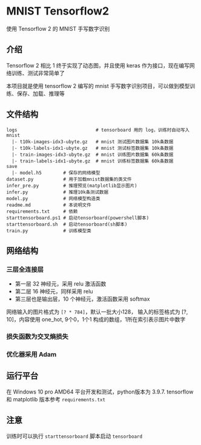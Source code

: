 # MNIST Tensorflow2

使用 Tensorflow 2 的 MNIST 手写数字识别

## 介绍

Tensorflow 2 相比 1 终于实现了动态图，并且使用 keras 作为接口，现在编写网络训练、测试非常简单了

本项目就是使用 tensorflow 2 编写的 mnist 手写数字识别项目，可以做到模型训练、保存、加载、推理等

## 文件结构

```paintext
logs                             # tensorboard 用的 log，训练时自动写入
mnist
  |- t10k-images-idx3-ubyte.gz   # mnist 测试图片数据集 10k条数据
  |- t10k-labels-idx1-ubyte.gz   # mnist 测试标签数据集 10k条数据
  |- train-images-idx3-ubyte.gz  # mnist 训练图片数据集 60k条数据
  |- train-labels-idx1-ubyte.gz  # mnist 训练标签数据集 60k条数据
save
  |- model.h5        # 保存的网络模型
dataset.py           # 用于加载mnist数据集的类文件
infer_pre.py         # 推理预览(matplotlib显示图片)
infer.py             # 推理10k条测试数据
model.py             # 网络模型构造类
readme.md            # 本说明文件
requirements.txt     # 依赖
starttensorboard.ps1 # 启动tensorboard(powershell脚本)
starttensorboard.sh  # 启动tensorboard(sh脚本)
train.py             # 训练模型类
```

## 网络结构

### 三层全连接层

* 第一层 32 神经元，采用 relu 激活函数
* 第二层 16 神经元，同样采用 relu
* 第三层也是输出层，10 个神经元，激活函数采用 softmax

网络输入的图片格式为 `[? * 784]`，默认一批大小128， 输入的标签格式为 [?, 10]，内容使用 one_hot, 9个0，1个1 构成的数组，1所在索引表示图片中数字

### 损失函数为交叉熵损失

### 优化器采用 Adam

## 运行平台

在 Windows 10 pro AMD64 平台开发和测试，python版本为 3.9.7. tensorflow 和 matplotlib 版本参考 `requirements.txt`

## 注意

训练时可以执行 `starttensorboard` 脚本启动 `tensorboard`